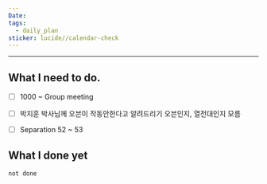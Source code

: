 ```yaml
---
Date: 
tags:
  - daily_plan
sticker: lucide//calendar-check
---
```

---
## What I need to do.
- [ ] 1000 ~ Group meeting
- [ ] 박지훈 박사님께 오븐이 작동안한다고 알려드리기 오븐인지, 열전대인지 모름
- [ ]  Separation 52 ~ 53




## What I done yet
```tasks
not done
```
